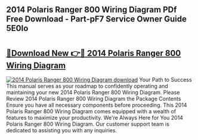 ## 2014 Polaris Ranger 800 Wiring Diagram PDf Free Download - Part-pF7 Service Owner Guide 5E0Io

# <h2><a href="http://dflqty.blite.top/?on=2014+Polaris+Ranger+800+Wiring+Diagram">🔗Download New 👉🔴 2014 Polaris Ranger 800 Wiring Diagram</a></h2>

[![2014 Polaris Ranger 800 Wiring Diagram download](https://i.imgur.com/lujVjoI.png)](http://dflqty.blite.top/?on=2014+Polaris+Ranger+800+Wiring+Diagram)
Your Path to Success This manual serves as your roadmap to confidently operating and maintaining your new 2014 Polaris Ranger 800 Wiring Diagram. Please Review 2014 Polaris Ranger 800 Wiring Diagram the Package Contents Ensure you have all necessary components before proceeding. This 2014 Polaris Ranger 800 Wiring Diagram comes equipped with a wealth of features to maximize your productivity. We're Always Here for You 2014 Polaris Ranger 800 Wiring Diagram. Our customer support team is dedicated to assisting you with any inquiries.
